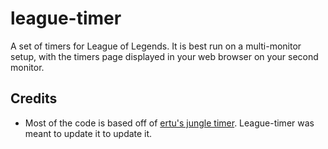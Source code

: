 # league-timer
 
A set of timers for League of Legends. It is best run on a multi-monitor setup, with the timers page displayed in your web browser on your second monitor.


## Credits

* Most of the code is based off of [ertu's jungle timer](http://www.ertu.de/jungle/). League-timer was meant to update it to update it.